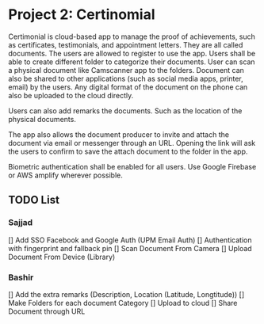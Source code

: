 # Project 2: Certinomial 

Certimonial is cloud-based app to manage the proof of achievements, such as certificates, testimonials, and appointment letters. They are all called documents. The users are allowed to register to use the app. Users shall be able to create different folder to categorize their documents. User can scan a physical document like Camscanner app to the folders. Document can also be shared to other applications (such as social media apps, printer, email) by the users. Any digital format of the document on the phone can also be uploaded to the cloud directly. 

Users can also add remarks the documents. Such as the location of the physical documents.

The app also allows the document producer to invite and attach the document via email or messenger through an URL. Opening the link will ask the users to confirm to save the attach document to the folder in the app. 

Biometric authentication shall be enabled for all users. Use Google Firebase or AWS amplify wherever possible. 


## TODO List
### Sajjad 
[] Add SSO Facebook and Google Auth (UPM Email Auth)
[] Authentication with fingerprint and fallback pin
[] Scan Document From Camera
[] Upload Document From Device (Library)

### Bashir
[] Add the extra remarks (Description, Location (Latitude, Longtitude))
[] Make Folders for each document Category
[] Upload to cloud
[] Share Document through URL
